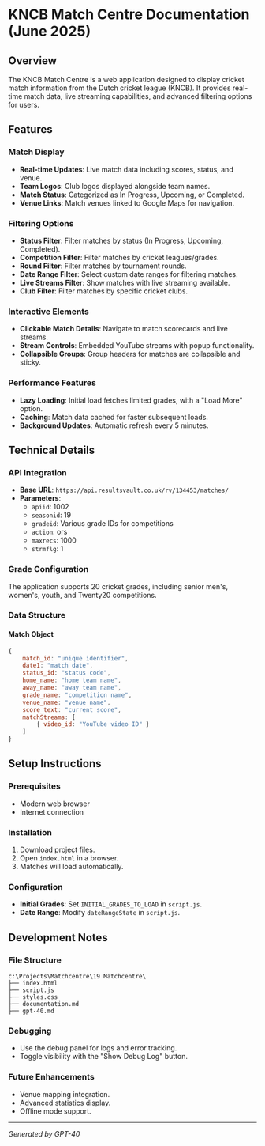 # KNCB Match Centre Documentation (June 2025)

## Overview

The KNCB Match Centre is a web application designed to display cricket match information from the Dutch cricket league (KNCB). It provides real-time match data, live streaming capabilities, and advanced filtering options for users.

## Features

### Match Display
- **Real-time Updates**: Live match data including scores, status, and venue.
- **Team Logos**: Club logos displayed alongside team names.
- **Match Status**: Categorized as In Progress, Upcoming, or Completed.
- **Venue Links**: Match venues linked to Google Maps for navigation.

### Filtering Options
- **Status Filter**: Filter matches by status (In Progress, Upcoming, Completed).
- **Competition Filter**: Filter matches by cricket leagues/grades.
- **Round Filter**: Filter matches by tournament rounds.
- **Date Range Filter**: Select custom date ranges for filtering matches.
- **Live Streams Filter**: Show matches with live streaming available.
- **Club Filter**: Filter matches by specific cricket clubs.

### Interactive Elements
- **Clickable Match Details**: Navigate to match scorecards and live streams.
- **Stream Controls**: Embedded YouTube streams with popup functionality.
- **Collapsible Groups**: Group headers for matches are collapsible and sticky.

### Performance Features
- **Lazy Loading**: Initial load fetches limited grades, with a "Load More" option.
- **Caching**: Match data cached for faster subsequent loads.
- **Background Updates**: Automatic refresh every 5 minutes.

## Technical Details

### API Integration
- **Base URL**: `https://api.resultsvault.co.uk/rv/134453/matches/`
- **Parameters**:
  - `apiid`: 1002
  - `seasonid`: 19
  - `gradeid`: Various grade IDs for competitions
  - `action`: ors
  - `maxrecs`: 1000
  - `strmflg`: 1

### Grade Configuration
The application supports 20 cricket grades, including senior men's, women's, youth, and Twenty20 competitions.

### Data Structure
#### Match Object
```javascript
{
    match_id: "unique identifier",
    date1: "match date",
    status_id: "status code",
    home_name: "home team name",
    away_name: "away team name",
    grade_name: "competition name",
    venue_name: "venue name",
    score_text: "current score",
    matchStreams: [
        { video_id: "YouTube video ID" }
    ]
}
```

## Setup Instructions

### Prerequisites
- Modern web browser
- Internet connection

### Installation
1. Download project files.
2. Open `index.html` in a browser.
3. Matches will load automatically.

### Configuration
- **Initial Grades**: Set `INITIAL_GRADES_TO_LOAD` in `script.js`.
- **Date Range**: Modify `dateRangeState` in `script.js`.

## Development Notes

### File Structure
```
c:\Projects\Matchcentre\19 Matchcentre\
├── index.html
├── script.js
├── styles.css
├── documentation.md
├── gpt-40.md
```

### Debugging
- Use the debug panel for logs and error tracking.
- Toggle visibility with the "Show Debug Log" button.

### Future Enhancements
- Venue mapping integration.
- Advanced statistics display.
- Offline mode support.

---
*Generated by GPT-40*

